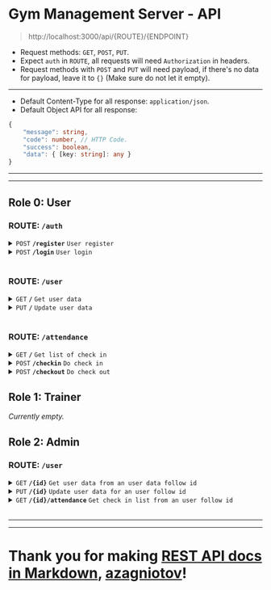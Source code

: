 # Gym Management Server - API

> http://localhost:3000/api/{ROUTE}/{ENDPOINT}

-   Request methods: `GET`, `POST`, `PUT`.
-   Expect `auth` in `ROUTE`, all requests will need `Authorization` in headers.
-   Request methods with `POST` and `PUT` will need payload, if there's no data for payload, leave it to `{}` (Make sure do not let it empty).

---

-   Default Content-Type for all response: `application/json`.
-   Default Object API for all response:

```ts
{
    "message": string,
    "code": number, // HTTP Code.
    "success": boolean,
    "data": { [key: string]: any }
}
```

---

---

## Role 0: User

### ROUTE: `/auth`

<details>
    <summary><code>POST</code> <code><b>/register</b></code> <code>User register</code></summary>

##### Parameters

> | Name        | Type     | Data type | Default | Description        |
> | ----------- | -------- | --------- | ------- | ------------------ |
> | email       | required | string    |         |                    |
> | password    | required | string    |         | min length is 6    |
> | fullName    | required | string    |         |                    |
> | gender      | required | number    |         | range from -1 to 1 |
> | address     | required | string    |         |                    |
> | phoneNumber | required | string    |         |                    |

##### Responses in data.

> | name  | Data type | Description                   |
> | ----- | --------- | ----------------------------- |
> | token | string    | JWT Token, valid for 24 hours |

</details>

<details>
    <summary><code>POST</code> <code><b>/login</b></code> <code>User login</code></summary>

##### Parameters

> | Name     | Type     | Data type | Default | Description     |
> | -------- | -------- | --------- | ------- | --------------- |
> | email    | required | string    |         |                 |
> | password | required | string    |         | min length is 6 |

##### Responses in data.

> | name  | Data type | Description                   |
> | ----- | --------- | ----------------------------- |
> | token | string    | JWT Token, valid for 24 hours |

</details>

<br />

### ROUTE: `/user`

<details>
    <summary><code>GET</code> <code><b>/</b></code> <code>Get user data</code></summary>

##### Parameters

> | Name | Type | Data type | Default | Description |
> | ---- | ---- | --------- | ------- | ----------- |

##### Responses in data.

> | name        | Data type | Description |
> | ----------- | --------- | ----------- |
> | fullName    | string    |             |
> | gender      | number    |             |
> | address     | string    |             |
> | phoneNumber | string    |             |
> | photo       | string    |             |
> | role        | number    |             |

</details>

<details>
    <summary><code>PUT</code> <code><b>/</b></code> <code>Update user data</code></summary>

##### Parameters

> | Name        | Type   | Data type | Default | Description        |
> | ----------- | ------ | --------- | ------- | ------------------ |
> | password    | string | optional  |         |                    |
> | fullName    | string | optional  |         |                    |
> | gender      | number | optional  |         | range from -1 to 1 |
> | address     | string | optional  |         |                    |
> | phoneNumber | string | optional  |         |                    |
> | photo       | string | optional  |         |                    |

##### Responses in data.

> | name                                  | Data type                             | Description |
> | ------------------------------------- | ------------------------------------- | ----------- |
> | ...(Follow data name from Parameters) | ...(Follow data type from Parameters) |             |

</details>

<br />

### ROUTE: `/attendance`

<details>
    <summary><code>GET</code> <code><b>/</b></code> <code>Get list of check in</code></summary>

##### Parameters

> | Name   | Type     | Data type | Default | Description                                 |
> | ------ | -------- | --------- | ------- | ------------------------------------------- |
> | limit  | optional | number    | 20      | max: 100                                    |
> | page   | optional | number    | 1       |                                             |
> | format | optional | boolean   | false   | format ISO date to `dd/mm/yyyy hh:MM:ss tt` |

##### Responses in data.

> | name        | Data type                                    | Description |
> | ----------- | -------------------------------------------- | ----------- |
> | list        | Array<`{ timeIn: string, timeOut: string }`> |             |
> | currentPage | number                                       |             |
> | totalPage   | number                                       |             |

</details>

<details>
    <summary><code>POST</code> <code><b>/checkin</b></code> <code>Do check in</code></summary>

##### Parameters

> | Name | Type | Data type | Default | Description |
> | ---- | ---- | --------- | ------- | ----------- |

##### Responses in data.

> | name | Data type | Description |
> | ---- | --------- | ----------- |

</details>

<details>
    <summary><code>POST</code> <code><b>/checkout</b></code> <code>Do check out</code></summary>

##### Parameters

> | Name | Type | Data type | Default | Description |
> | ---- | ---- | --------- | ------- | ----------- |

##### Responses in data.

> | name | Data type | Description |
> | ---- | --------- | ----------- |

</details>

## Role 1: Trainer

*Currently empty.*

## Role 2: Admin

### ROUTE: `/user`

<details>
    <summary><code>GET</code> <code><b>/{id}</b></code> <code>Get user data from an user data follow id</code></summary>

##### Parameters

> | Name | Type | Data type | Default | Description |
> | ---- | ---- | --------- | ------- | ----------- |

##### Responses in data.

> | name        | Data type | Description |
> | ----------- | --------- | ----------- |
> | email       | string    |             |
> | fullName    | string    |             |
> | gender      | number    |             |
> | address     | string    |             |
> | phoneNumber | string    |             |
> | photo       | string    |             |
> | role        | number    |             |

</details>

<details>
    <summary><code>PUT</code> <code><b>/{id}</b></code> <code>Update user data for an user follow id</code></summary>

##### Parameters

> | Name        | Type   | Data type | Default | Description        |
> | ----------- | ------ | --------- | ------- | ------------------ |
> | email       | string | optional  |         |                    |
> | password    | string | optional  |         |                    |
> | role        | number | optional  |         |                    |
> | fullName    | string | optional  |         |                    |
> | gender      | number | optional  |         | range from -1 to 1 |
> | address     | string | optional  |         |                    |
> | phoneNumber | string | optional  |         |                    |
> | photo       | string | optional  |         |                    |

##### Responses in data.

> | name                                  | Data type                             | Description |
> | ------------------------------------- | ------------------------------------- | ----------- |
> | ...(Follow data name from Parameters) | ...(Follow data type from Parameters) |             |

</details>

<details>
    <summary><code>GET</code> <code><b>/{id}/attendance</b></code> <code>Get check in list from an user follow id</code></summary>

##### Parameters

> | Name   | Type     | Data type | Default | Description                                 |
> | ------ | -------- | --------- | ------- | ------------------------------------------- |
> | limit  | optional | number    | 20      | max: 100                                    |
> | page   | optional | number    | 1       |                                             |
> | format | optional | boolean   | false   | format ISO date to `dd/mm/yyyy hh:MM:ss tt` |

##### Responses in data.

> | name        | Data type                                    | Description |
> | ----------- | -------------------------------------------- | ----------- |
> | list        | Array<`{ timeIn: string, timeOut: string }`> |             |
> | currentPage | number                                       |             |
> | totalPage   | number                                       |             |

</details>

<br/>

---

---

# Thank you for making [REST API docs in Markdown](https://gist.github.com/azagniotov/a4b16faf0febd12efbc6c3d7370383a6), [azagniotov](https://github.com/azagniotov)!

<!-- This is a [Next.js](https://nextjs.org/) project bootstrapped with [`create-next-app`](https://github.com/vercel/next.js/tree/canary/packages/create-next-app).

## Getting Started

First, run the development server:

```bash
npm run dev
# or
yarn dev
# or
pnpm dev
# or
bun dev
```

Open [http://localhost:3000](http://localhost:3000) with your browser to see the result.

You can start editing the page by modifying `app/page.tsx`. The page auto-updates as you edit the file.

This project uses [`next/font`](https://nextjs.org/docs/basic-features/font-optimization) to automatically optimize and load Inter, a custom Google Font.

## Learn More

To learn more about Next.js, take a look at the following resources:

- [Next.js Documentation](https://nextjs.org/docs) - learn about Next.js features and API.
- [Learn Next.js](https://nextjs.org/learn) - an interactive Next.js tutorial.

You can check out [the Next.js GitHub repository](https://github.com/vercel/next.js/) - your feedback and contributions are welcome!

## Deploy on Vercel

The easiest way to deploy your Next.js app is to use the [Vercel Platform](https://vercel.com/new?utm_medium=default-template&filter=next.js&utm_source=create-next-app&utm_campaign=create-next-app-readme) from the creators of Next.js.

Check out our [Next.js deployment documentation](https://nextjs.org/docs/deployment) for more details. -->
